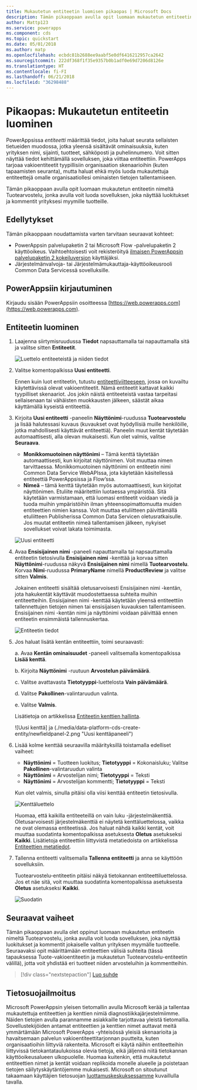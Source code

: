 ```yaml
---
title: Mukautetun entiteetin luomisen pikaopas | Microsoft Docs
description: Tämän pikaoppaan avulla opit luomaan mukautetun entiteetin PowerAppsissa.
author: Mattp123
ms.service: powerapps
ms.component: cds
ms.topic: quickstart
ms.date: 05/01/2018
ms.author: matp
ms.openlocfilehash: ecbdc81b2688ee9aabf5e0df6416212957ca2642
ms.sourcegitcommit: 222df368f1f35e9357b0b1adf0e69d7206d8126e
ms.translationtype: HT
ms.contentlocale: fi-FI
ms.lasthandoff: 06/21/2018
ms.locfileid: "36298488"
---
```

# <a name="quickstart-create-a-custom-entity"></a>Pikaopas: Mukautetun entiteetin luominen
PowerAppsissa *entiteetti* määrittää tiedot, joita haluat seurata sellaisten tietueiden muodossa, jotka yleensä sisältävät ominaisuuksia, kuten yrityksen nimi, sijainti, tuotteet, sähköposti ja puhelinnumero. Voit sitten näyttää tiedot kehittämällä sovelluksen, joka viittaa entiteettiin. PowerApps tarjoaa vakioentiteetit tyypillisiin organisaation skenaarioihin (kuten tapaamisten seuranta), mutta haluat ehkä myös luoda mukautettuja entiteettejä omalle organisaatiollesi ominaisten tietojen tallentamiseen.

Tämän pikaoppaan avulla opit luomaan mukautetun entiteetin nimeltä Tuotearvostelu, jonka avulla voit luoda sovelluksen, joka näyttää luokitukset ja kommentit yrityksesi myymille tuotteille.

## <a name="prerequisites"></a>Edellytykset
Tämän pikaoppaan noudattamista varten tarvitaan seuraavat kohteet:
* PowerAppsin palvelupaketin 2 tai Microsoft Flow -palvelupaketin 2 käyttöoikeus. Vaihtoehtoisesti voit rekisteröityä [ilmaisen PowerAppsin palvelupaketin 2 kokeiluversion](https://web.powerapps.com/signup?redirect=marketing&email=) käyttäjäksi.
* Järjestelmänvalvoja- tai Järjestelmämukauttaja-käyttöoikeusrooli Common Data Servicessä sovelluksille.

## <a name="sign-in-to-powerapps"></a>PowerAppsiin kirjautuminen
Kirjaudu sisään PowerAppsiin osoitteessa [https://web.powerapps.com](https://web.powerapps.com).

## <a name="create-an-entity"></a>Entiteetin luominen
1. Laajenna siirtymisruudussa **Tiedot** napsauttamalla tai napauttamalla sitä ja valitse sitten **Entiteetit**.

    ![Luettelo entiteeteistä ja niiden tiedot](./media/data-platform-cds-create-entity/entitylist.png "Entiteettiluettelo")

2. Valitse komentopalkissa **Uusi entiteetti**.

    Ennen kuin luot entiteetin, tutustu [entiteettiviitteeseen](../../developer/common-data-service/reference/about-entity-reference.md), jossa on kuvailtu käytettävissä olevat vakioentiteetit. Nämä entiteetit kattavat kaikki tyypilliset skenaariot. Jos jokin näistä entiteeteistä vastaa tarpeitasi sellaisenaan tai vähäisten muokkausten jälkeen, säästät aikaa käyttämällä kyseistä entiteettiä. 

3. Kirjoita **Uusi entiteetti** -paneelin **Näyttönimi**-ruudussa **Tuotearvostelu** ja lisää halutessasi kuvaus (kuvaukset ovat hyödyllisiä muille henkilöille, jotka mahdollisesti käyttävät entiteettiä). Paneelin muut kentät täytetään automaattisesti, alla olevan mukaisesti. Kun olet valmis, valitse **Seuraava**.

    * **Monikkomuotoinen näyttönimi** – Tämä kenttä täytetään automaattisesti, kun kirjoitat näyttönimen. Voit muuttaa nimen tarvittaessa. Monikkomuotoinen näyttönimi on entiteetin nimi Common Data Service WebAPIssa, jota käytetään käsitellessä entiteettiä PowerAppsissa ja Flow’ssa.
    * **Nimeä** – tämä kenttä täytetään myös automaattisesti, kun kirjoitat näyttönimen. Etuliite määritettiin luotaessa ympäristöä. Sitä käytetään varmistamaan, että luomasi entiteetit voidaan viedä ja tuoda muihin ympäristöihin ilman yhteensopimattomuutta muiden entiteettien nimien kanssa. Voit muuttaa etuliitteen päivittämällä etuliitteen Publisherissa Common Data Servicen oletusratkaisulle. Jos muutat entiteetin nimeä tallentamisen jälkeen, nykyiset sovellukset voivat lakata toimimasta.
     
    ![Uusi entiteetti](./media/data-platform-cds-create-entity/newentitypanel.png "Uusi entiteetti -paneeli")

4. Avaa **Ensisijainen nimi** -paneeli napauttamalla tai napsauttamalla entiteetin tietosivulla **Ensisijainen nimi** -kenttää ja korvaa sitten **Näyttönimi**-ruudussa näkyvä **Ensisijainen nimi** nimellä **Tuotearvostelu**. Korvaa **Nimi**-ruudussa **PrimaryName** nimellä **ProductReview** ja valitse sitten **Valmis**.
 
    Jokainen entiteetti sisältää oletusarvoisesti Ensisijainen nimi -kentän, jota hakukentät käyttävät muodostettaessa suhteita muihin entiteetteihin. Ensisijainen nimi -kenttää käytetään yleensä entiteettiin tallennettujen tietojen nimen tai ensisijaisen kuvauksen tallentamiseen. Ensisijainen nimi -kentän nimi ja näyttönimi voidaan päivittää ennen entiteetin ensimmäistä tallennuskertaa.

    ![Entiteetin tiedot](./media/data-platform-cds-create-entity/newentitydetails.png "Uuden entiteetin tiedot")

5. Jos haluat lisätä kentän entiteettiin, toimi seuraavasti:
 
    a. Avaa **Kentän ominaisuudet** -paneeli valitsemalla komentopalkissa **Lisää kenttä**.

    b. Kirjoita **Näyttönimi** -ruutuun **Arvostelun päivämäärä**.

    c. Valitse avattavasta **Tietotyyppi**-luettelosta **Vain päivämäärä**.

    d. Valitse **Pakollinen**-valintaruudun valinta.
    
    e. Valitse **Valmis**.
     
    Lisätietoja on artikkelissa [Entiteetin kenttien hallinta](data-platform-manage-fields.md).

    ![Uusi kenttä] ja (./media/data-platform-cds-create-entity/newfieldpanel-2.png "Uusi kenttäpaneeli")

6. Lisää kolme kenttää seuraavilla määrityksillä toistamalla edelliset vaiheet:
    * **Näyttönimi** = Tuotteen luokitus; **Tietotyyppi** = Kokonaisluku; Valitse **Pakollinen**-valintaruudun valinta
    * **Näyttönimi** = Arvostelijan nimi; **Tietotyyppi** = Teksti
    * **Näyttönimi** = Arvostelijan kommentti; **Tietotyyppi** = Teksti

    Kun olet valmis, sinulla pitäisi olla viisi kenttää entiteetin tietosivulla.

    ![Kenttäluettelo](./media/data-platform-cds-create-entity/addedfields.png "Luettelo kentistä")

    Huomaa, että kaikilla entiteeteillä on vain luku -järjestelmäkenttiä. Oletusarvoisesti järjestelmäkenttiä ei näytetä kenttäluettelossa, vaikka ne ovat olemassa entiteetissä. Jos haluat nähdä kaikki kentät, voit muuttaa suodatinta komentopalkissa asetuksesta **Oletus** asetukseksi **Kaikki**. Lisätietoja entiteettiin liittyvistä metatiedoista on artikkelissa [Entiteettien metatiedot](../../developer/common-data-service/entity-metadata.md).

7. Tallenna entiteetti valitsemalla **Tallenna entiteetti** ja anna se käyttöön sovelluksiin.

    Tuotearvostelu-entiteetin pitäisi näkyä tietokannan entiteettiluettelossa. Jos et näe sitä, voit muuttaa suodatinta komentopalkissa asetuksesta **Oletus** asetukseksi **Kaikki**.

    ![Suodatin](./media/data-platform-cds-create-entity/filter.png "Suodattimen valinta")

## <a name="next-steps"></a>Seuraavat vaiheet
Tämän pikaoppaan avulla olet oppinut luomaan mukautetun entiteetin nimeltä Tuotearvostelu, jonka avulla voit luoda sovelluksen, joka näyttää luokitukset ja kommentit jokaiselle valitun yrityksen myymälle tuotteelle. Seuraavaksi opit määrittämään entiteettien välisiä suhteita (tässä tapauksessa Tuote-vakioentiteetin ja mukautetun Tuotearvostelu-entiteetin välillä), jotta voit yhdistää eri tuotteet niiden arvosteluihin ja kommentteihin.

> [!div class="nextstepaction"]
> [Luo suhde](data-platform-entity-lookup.md)

## <a name="privacy-notice"></a>Tietosuojailmoitus
Microsoft PowerAppsin yleisen tietomallin avulla Microsoft kerää ja tallentaa mukautettuja entiteettien ja kenttien nimiä diagnostiikkajärjestelmiimme. Näiden tietojen avulla parannamme asiakkaille tarjottavaa yleistä tietomallia. Sovellustekijöiden antamat entiteettien ja kenttien nimet auttavat meitä ymmärtämään Microsoft PowerApps -yhteisössä yleisiä skenaarioita ja havaitsemaan palvelun vakioentiteettitarjonnan puutteita, kuten organisaatioihin liittyviä rakenteita. Microsoft ei käytä näihin entiteetteihin liittyvissä tietokantataulukoissa olevia tietoja, eikä jäljennä niitä tietokannan käyttöoikeusalueen ulkopuolelle. Huomaa kuitenkin, että mukautetut entiteettien nimet ja kentät voidaan replikoida monelle alueelle ja poistetaan tietojen säilytyskäytäntöjemme mukaisesti. Microsoft on sitoutunut takaamaan käyttäjien tietosuojan [luottamuskeskuksessamme](https://www.microsoft.com/trustcenter/Privacy/default.aspx) kuvaillulla tavalla.
